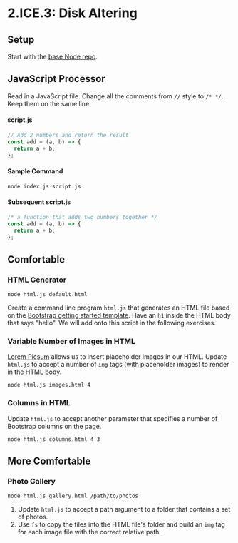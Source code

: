 # 2.ICE.3: Disk Altering

## Setup

Start with the [base Node repo](https://github.com/rocketacademy/base-node-bootcamp).

## JavaScript Processor

Read in a JavaScript file. Change all the comments from `//` style to `/* */`. Keep them on the same line.

#### script.js

```javascript
// Add 2 numbers and return the result
const add = (a, b) => {
  return a + b;
};
```

#### Sample Command

```text
node index.js script.js
```

#### Subsequent script.js

```javascript
/* a function that adds two numbers together */
const add = (a, b) => {
  return a + b;
};
```

## Comfortable

### HTML Generator

```text
node html.js default.html
```

Create a command line program `html.js` that generates an HTML file based on the [Bootstrap getting started template](https://getbootstrap.com/docs/4.5/getting-started/introduction/#starter-template). Have an `h1` inside the HTML body that says "hello". We will add onto this script in the following exercises.

### Variable Number of Images in HTML

[Lorem Picsum](https://picsum.photos/) allows us to insert placeholder images in our HTML. Update `html.js` to accept a number of `img` tags \(with placeholder images\) to render in the HTML body.

```text
node html.js images.html 4
```

### Columns in HTML

Update `html.js` to accept another parameter that specifies a number of Bootstrap columns on the page.

```text
node html.js columns.html 4 3
```

## More Comfortable

### Photo Gallery

```text
node html.js gallery.html /path/to/photos
```

1. Update `html.js` to accept a path argument to a folder that contains a set of photos.
2. Use `fs` to copy the files into the HTML file's folder and build an `img` tag for each image file with the correct relative path.

